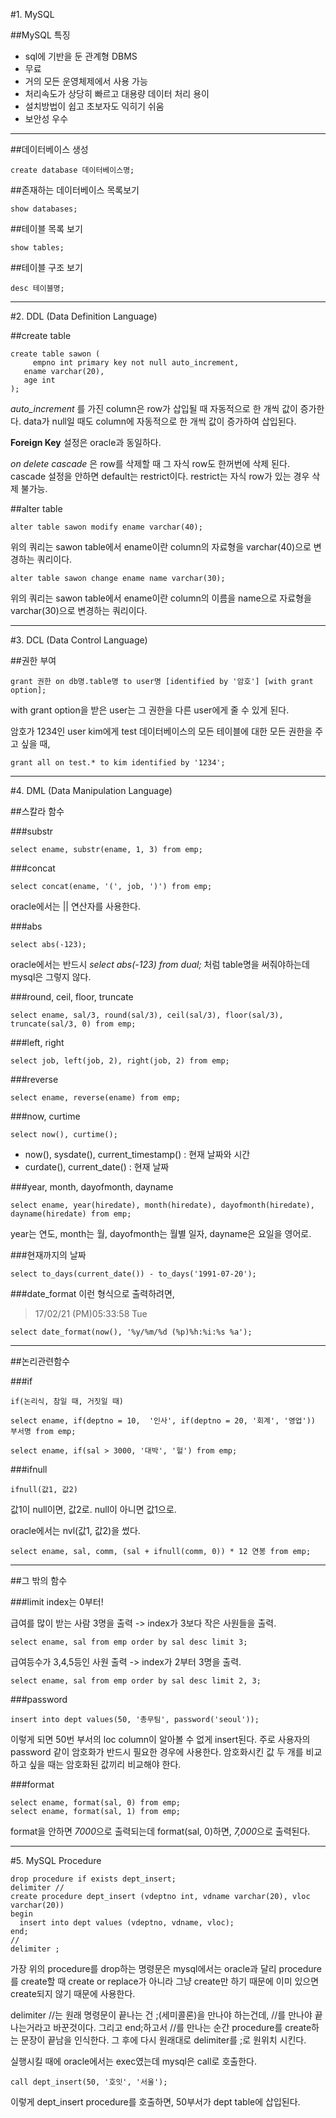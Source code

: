 #1. MySQL

##MySQL 특징

- sql에 기반을 둔 관계형 DBMS
- 무료
- 거의 모든 운영체제에서 사용 가능
- 처리속도가 상당히 빠르고 대용량 데이터 처리 용이
- 설치방법이 쉽고 초보자도 익히기 쉬움
- 보안성 우수

---------------------------

##데이터베이스 생성

    create database 데이터베이스명;

##존재하는 데이터베이스 목록보기

    show databases;

##테이블 목록 보기

    show tables;

##테이블 구조 보기

    desc 테이블명;

--------------------------

#2. DDL (Data Definition Language)

##create table

    create table sawon (
	     empno int primary key not null auto_increment,
       ename varchar(20),
       age int
    );

*auto_increment* 를 가진 column은 row가 삽입될 때 자동적으로 한 개씩 값이 증가한다. data가 null일 때도 column에 자동적으로 한 개씩 값이 증가하여 삽입된다.

**Foreign Key** 설정은 oracle과 동일하다.

*on delete cascade* 은 row를 삭제할 때 그 자식 row도 한꺼번에 삭제 된다. cascade 설정을 안하면 default는 restrict이다. restrict는 자식 row가 있는 경우 삭제 불가능.

##alter table

    alter table sawon modify ename varchar(40);

위의 쿼리는 sawon table에서 ename이란 column의 자료형을 varchar(40)으로 변경하는 쿼리이다.

    alter table sawon change ename name varchar(30);

위의 쿼리는 sawon table에서 ename이란 column의 이름을 name으로 자료형을 varchar(30)으로 변경하는 쿼리이다.

-------------------------

#3. DCL (Data Control Language)

##권한 부여

    grant 권한 on db명.table명 to user명 [identified by '암호'] [with grant option];

with grant option을 받은 user는 그 권한을 다른 user에게 줄 수 있게 된다.


암호가 1234인 user kim에게 test 데이터베이스의 모든 테이블에 대한 모든 권한을 주고 싶을 때,

    grant all on test.* to kim identified by '1234';


-------------------------------

#4. DML (Data Manipulation Language)

##스칼라 함수

###substr

    select ename, substr(ename, 1, 3) from emp;


###concat

    select concat(ename, '(', job, ')') from emp;

oracle에서는 || 연산자를 사용한다.


###abs

    select abs(-123);

oracle에서는 반드시 *select abs(-123) from dual;* 처럼 table명을 써줘야하는데 mysql은 그렇지 않다.


###round, ceil, floor, truncate

    select ename, sal/3, round(sal/3), ceil(sal/3), floor(sal/3), truncate(sal/3, 0) from emp;


###left, right

    select job, left(job, 2), right(job, 2) from emp;


###reverse

    select ename, reverse(ename) from emp;


###now, curtime

    select now(), curtime();

- now(), sysdate(), current_timestamp() : 현재 날짜와 시간
- curdate(), current_date() : 현재 날짜


###year, month, dayofmonth, dayname

    select ename, year(hiredate), month(hiredate), dayofmonth(hiredate), dayname(hiredate) from emp;

year는 연도, month는 월, dayofmonth는 월별 일자, dayname은 요일을 영어로.


###현재까지의 날짜

    select to_days(current_date()) - to_days('1991-07-20');


###date_format
이런 형식으로 출력하려면,
>17/02/21 (PM)05:33:58 Tue

    select date_format(now(), '%y/%m/%d (%p)%h:%i:%s %a');


------------------------------------

##논리관련함수

###if

    if(논리식, 참일 때, 거짓일 때)

    select ename, if(deptno = 10,  '인사', if(deptno = 20, '회계', '영업')) 부서명 from emp;

    select ename, if(sal > 3000, '대박', '헐') from emp;


###ifnull

    ifnull(값1, 값2)

값1이 null이면, 값2로. null이 아니면 값1으로.

oracle에서는 nvl(값1, 값2)을 썼다.

    select ename, sal, comm, (sal + ifnull(comm, 0)) * 12 연봉 from emp;


-------------------------

##그 밖의 함수

###limit
index는 0부터!

급여를 많이 받는 사람 3명을 출력 -> index가 3보다 작은 사원들을 출력.

    select ename, sal from emp order by sal desc limit 3;


급여등수가 3,4,5등인 사원 출력 -> index가 2부터 3명을 출력.

    select ename, sal from emp order by sal desc limit 2, 3;


###password

    insert into dept values(50, '총무팀', password('seoul'));

이렇게 되면 50번 부서의 loc column이 알아볼 수 없게 insert된다. 주로 사용자의 password 같이 암호화가 반드시 필요한 경우에 사용한다. 암호화시킨 값 두 개를 비교하고 싶을 때는 암호화된 값끼리 비교해야 한다.


###format

    select ename, format(sal, 0) from emp;
    select ename, format(sal, 1) from emp;

format을 안하면 *7000*으로 출력되는데 format(sal, 0)하면, *7,000*으로 출력된다.


------------------------------------

#5. MySQL Procedure

    drop procedure if exists dept_insert;
    delimiter //
    create procedure dept_insert (vdeptno int, vdname varchar(20), vloc varchar(20))
    begin
      insert into dept values (vdeptno, vdname, vloc);
    end;
    //
    delimiter ;

가장 위의 procedure를 drop하는 명령문은 mysql에서는 oracle과 달리 procedure를 create할 때 create or replace가 아니라 그냥 create만 하기 때문에 이미 있으면 create되지 않기 때문에 사용한다.

delimiter //는 원래 명령문이 끝나는 건 ;(세미콜론)을 만나야 하는건데, //를 만나야 끝나는거라고 바꾼것이다. 그리고 end;하고서 //를 만나는 순간 procedure를 create하는 문장이 끝남을 인식한다. 그 후에 다시 원래대로 delimiter를 ;로 원위치 시킨다.


실행시킬 때에 oracle에서는 exec였는데 mysql은 call로 호출한다.

    call dept_insert(50, '호잇', '서울');

이렇게 dept_insert procedure를 호출하면, 50부서가 dept table에 삽입된다.
